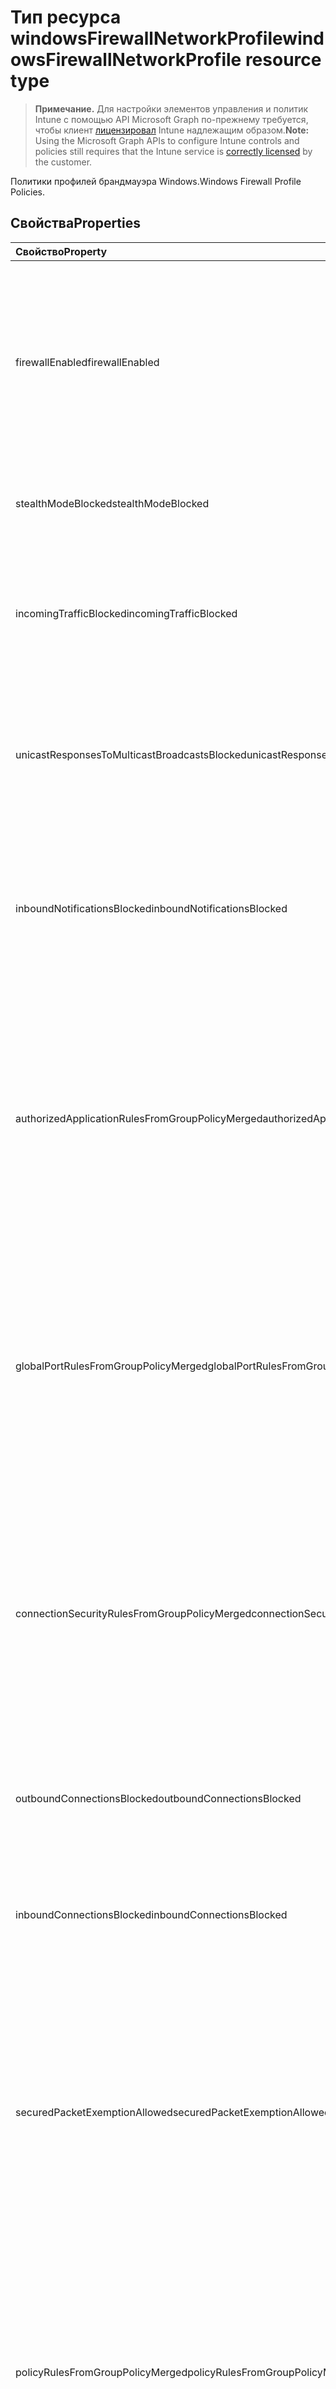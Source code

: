 # <a name="windowsfirewallnetworkprofile-resource-type"></a><span data-ttu-id="0bfc8-101">Тип ресурса windowsFirewallNetworkProfile</span><span class="sxs-lookup"><span data-stu-id="0bfc8-101">windowsFirewallNetworkProfile resource type</span></span>

> <span data-ttu-id="0bfc8-102">**Примечание.** Для настройки элементов управления и политик Intune с помощью API Microsoft Graph по-прежнему требуется, чтобы клиент [лицензировал](https://go.microsoft.com/fwlink/?linkid=839381) Intune надлежащим образом.</span><span class="sxs-lookup"><span data-stu-id="0bfc8-102">**Note:** Using the Microsoft Graph APIs to configure Intune controls and policies still requires that the Intune service is [correctly licensed](https://go.microsoft.com/fwlink/?linkid=839381) by the customer.</span></span>

<span data-ttu-id="0bfc8-103">Политики профилей брандмауэра Windows.</span><span class="sxs-lookup"><span data-stu-id="0bfc8-103">Windows Firewall Profile Policies.</span></span>
## <a name="properties"></a><span data-ttu-id="0bfc8-104">Свойства</span><span class="sxs-lookup"><span data-stu-id="0bfc8-104">Properties</span></span>
|<span data-ttu-id="0bfc8-105">Свойство</span><span class="sxs-lookup"><span data-stu-id="0bfc8-105">Property</span></span>|<span data-ttu-id="0bfc8-106">Тип</span><span class="sxs-lookup"><span data-stu-id="0bfc8-106">Type</span></span>|<span data-ttu-id="0bfc8-107">Описание</span><span class="sxs-lookup"><span data-stu-id="0bfc8-107">Description</span></span>|
|:---|:---|:---|
|<span data-ttu-id="0bfc8-108">firewallEnabled</span><span class="sxs-lookup"><span data-stu-id="0bfc8-108">firewallEnabled</span></span>|[<span data-ttu-id="0bfc8-109">stateManagementSetting</span><span class="sxs-lookup"><span data-stu-id="0bfc8-109">stateManagementSetting</span></span>](../resources/intune_deviceconfig_statemanagementsetting.md)|<span data-ttu-id="0bfc8-110">Включение брандмауэра и принудительное применение повышенной безопасности.</span><span class="sxs-lookup"><span data-stu-id="0bfc8-110">Turn on the firewall and advanced security enforcement Possible values are: , , .</span></span> <span data-ttu-id="0bfc8-111">Возможные значения: `notConfigured`, `blocked`, `allowed`.</span><span class="sxs-lookup"><span data-stu-id="0bfc8-111">The possible values are `notConfigured`, `blocked`, `allowed`, , , , , , , , , or .</span></span>|
|<span data-ttu-id="0bfc8-112">stealthModeBlocked</span><span class="sxs-lookup"><span data-stu-id="0bfc8-112">stealthModeBlocked</span></span>|<span data-ttu-id="0bfc8-113">Логический</span><span class="sxs-lookup"><span data-stu-id="0bfc8-113">Boolean</span></span>|<span data-ttu-id="0bfc8-114">Предотвращение работы сервера в скрытом режиме.</span><span class="sxs-lookup"><span data-stu-id="0bfc8-114">Prevent the server from operating in stealth mode</span></span>|
|<span data-ttu-id="0bfc8-115">incomingTrafficBlocked</span><span class="sxs-lookup"><span data-stu-id="0bfc8-115">incomingTrafficBlocked</span></span>|<span data-ttu-id="0bfc8-116">Логический</span><span class="sxs-lookup"><span data-stu-id="0bfc8-116">Boolean</span></span>|<span data-ttu-id="0bfc8-117">Настраивает брандмауэр на блокировку всего входящего трафика вне зависимости от параметров политики.</span><span class="sxs-lookup"><span data-stu-id="0bfc8-117">Configures the firewall to block all incoming traffic regardless of other policy settings</span></span>|
|<span data-ttu-id="0bfc8-118">unicastResponsesToMulticastBroadcastsBlocked</span><span class="sxs-lookup"><span data-stu-id="0bfc8-118">unicastResponsesToMulticastBroadcastsBlocked</span></span>|<span data-ttu-id="0bfc8-119">Логический</span><span class="sxs-lookup"><span data-stu-id="0bfc8-119">Boolean</span></span>|<span data-ttu-id="0bfc8-120">Настраивает брандмауэр на блокировку одноадресных откликов на многоадресный широковещательный трафик.</span><span class="sxs-lookup"><span data-stu-id="0bfc8-120">Configures the firewall to block unicast responses to multicast broadcast traffic</span></span>|
|<span data-ttu-id="0bfc8-121">inboundNotificationsBlocked</span><span class="sxs-lookup"><span data-stu-id="0bfc8-121">inboundNotificationsBlocked</span></span>|<span data-ttu-id="0bfc8-122">Логический</span><span class="sxs-lookup"><span data-stu-id="0bfc8-122">Boolean</span></span>|<span data-ttu-id="0bfc8-123">Предотвращает отображение в брандмауэре уведомлений о том, что для приложения заблокирована возможность прослушивания порта.</span><span class="sxs-lookup"><span data-stu-id="0bfc8-123">Prevents the firewall from displaying notifications when an application is blocked from listening on a port</span></span>|
|<span data-ttu-id="0bfc8-124">authorizedApplicationRulesFromGroupPolicyMerged</span><span class="sxs-lookup"><span data-stu-id="0bfc8-124">authorizedApplicationRulesFromGroupPolicyMerged</span></span>|<span data-ttu-id="0bfc8-125">Логический</span><span class="sxs-lookup"><span data-stu-id="0bfc8-125">Boolean</span></span>|<span data-ttu-id="0bfc8-126">Настраивает брандмауэр таким образом, чтобы он объединял правила для авторизованных приложений из групповой политики с правилами из локального хранилища, а не игнорировал правила локального хранилища.</span><span class="sxs-lookup"><span data-stu-id="0bfc8-126">Configures the firewall to merge authorized application rules from group policy with those from local store instead of ignoring the local store rules</span></span>|
|<span data-ttu-id="0bfc8-127">globalPortRulesFromGroupPolicyMerged</span><span class="sxs-lookup"><span data-stu-id="0bfc8-127">globalPortRulesFromGroupPolicyMerged</span></span>|<span data-ttu-id="0bfc8-128">Логический</span><span class="sxs-lookup"><span data-stu-id="0bfc8-128">Boolean</span></span>|<span data-ttu-id="0bfc8-129">Настраивает брандмауэр таким образом, чтобы он объединял глобальные правила для портов из групповой политики с правилами из локального хранилища, а не игнорировал правила локального хранилища.</span><span class="sxs-lookup"><span data-stu-id="0bfc8-129">Configures the firewall to merge global port rules from group policy with those from local store instead of ignoring the local store rules</span></span>|
|<span data-ttu-id="0bfc8-130">connectionSecurityRulesFromGroupPolicyMerged</span><span class="sxs-lookup"><span data-stu-id="0bfc8-130">connectionSecurityRulesFromGroupPolicyMerged</span></span>|<span data-ttu-id="0bfc8-131">Логический</span><span class="sxs-lookup"><span data-stu-id="0bfc8-131">Boolean</span></span>|<span data-ttu-id="0bfc8-132">Настраивает брандмауэр таким образом, чтобы он объединял правила безопасности подключений из групповой политики с правилами из локального хранилища, а не игнорировал правила локального хранилища.</span><span class="sxs-lookup"><span data-stu-id="0bfc8-132">Configures the firewall to merge connection security rules from group policy with those from local store instead of ignoring the local store rules</span></span>|
|<span data-ttu-id="0bfc8-133">outboundConnectionsBlocked</span><span class="sxs-lookup"><span data-stu-id="0bfc8-133">outboundConnectionsBlocked</span></span>|<span data-ttu-id="0bfc8-134">Логический</span><span class="sxs-lookup"><span data-stu-id="0bfc8-134">Boolean</span></span>|<span data-ttu-id="0bfc8-135">Настраивает брандмауэр на блокировку всех исходящих подключений по умолчанию.</span><span class="sxs-lookup"><span data-stu-id="0bfc8-135">Configures the firewall to block all outgoing connections by default</span></span>|
|<span data-ttu-id="0bfc8-136">inboundConnectionsBlocked</span><span class="sxs-lookup"><span data-stu-id="0bfc8-136">inboundConnectionsBlocked</span></span>|<span data-ttu-id="0bfc8-137">Логический</span><span class="sxs-lookup"><span data-stu-id="0bfc8-137">Boolean</span></span>|<span data-ttu-id="0bfc8-138">Настраивает брандмауэр на блокировку всех входящих подключений по умолчанию.</span><span class="sxs-lookup"><span data-stu-id="0bfc8-138">Configures the firewall to block all incoming connections by default</span></span>|
|<span data-ttu-id="0bfc8-139">securedPacketExemptionAllowed</span><span class="sxs-lookup"><span data-stu-id="0bfc8-139">securedPacketExemptionAllowed</span></span>|<span data-ttu-id="0bfc8-140">Логический</span><span class="sxs-lookup"><span data-stu-id="0bfc8-140">Boolean</span></span>|<span data-ttu-id="0bfc8-141">Настраивает брандмауэр таким образом, чтобы он разрешал главному компьютеру реагировать на незапрошенный сетевой трафик, защищенный с помощью IPsec, даже если для свойства stealthModeBlocked установлено значение True.</span><span class="sxs-lookup"><span data-stu-id="0bfc8-141">Configures the firewall to allow the host computer to respond to unsolicited network traffic of that traffic is secured by IPSec even when stealthModeBlocked is set to true</span></span>|
|<span data-ttu-id="0bfc8-142">policyRulesFromGroupPolicyMerged</span><span class="sxs-lookup"><span data-stu-id="0bfc8-142">policyRulesFromGroupPolicyMerged</span></span>|<span data-ttu-id="0bfc8-143">Логический</span><span class="sxs-lookup"><span data-stu-id="0bfc8-143">Boolean</span></span>|<span data-ttu-id="0bfc8-144">Настраивает брандмауэр таким образом, чтобы он объединял политики правил брандмауэра из групповой политики с политиками из локального хранилища, а не игнорировал правила локального хранилища.</span><span class="sxs-lookup"><span data-stu-id="0bfc8-144">Configures the firewall to merge Firewall Rule policies from group policy with those from local store instead of ignoring the local store rules</span></span>|

## <a name="relationships"></a><span data-ttu-id="0bfc8-145">Связи</span><span class="sxs-lookup"><span data-stu-id="0bfc8-145">Relationships</span></span>
<span data-ttu-id="0bfc8-146">Нет</span><span class="sxs-lookup"><span data-stu-id="0bfc8-146">None</span></span>
## <a name="json-representation"></a><span data-ttu-id="0bfc8-147">Представление JSON</span><span class="sxs-lookup"><span data-stu-id="0bfc8-147">JSON Representation</span></span>
<span data-ttu-id="0bfc8-148">Ниже представлено описание ресурса в формате JSON.</span><span class="sxs-lookup"><span data-stu-id="0bfc8-148">Here is a JSON representation of the resource.</span></span>
<!--{
  "blockType": "resource",
  "@odata.type": "microsoft.graph.windowsFirewallNetworkProfile"
}-->
``` json
{
  "@odata.type": "#microsoft.graph.windowsFirewallNetworkProfile",
  "firewallEnabled": "String",
  "stealthModeBlocked": true,
  "incomingTrafficBlocked": true,
  "unicastResponsesToMulticastBroadcastsBlocked": true,
  "inboundNotificationsBlocked": true,
  "authorizedApplicationRulesFromGroupPolicyMerged": true,
  "globalPortRulesFromGroupPolicyMerged": true,
  "connectionSecurityRulesFromGroupPolicyMerged": true,
  "outboundConnectionsBlocked": true,
  "inboundConnectionsBlocked": true,
  "securedPacketExemptionAllowed": true,
  "policyRulesFromGroupPolicyMerged": true
}
```



